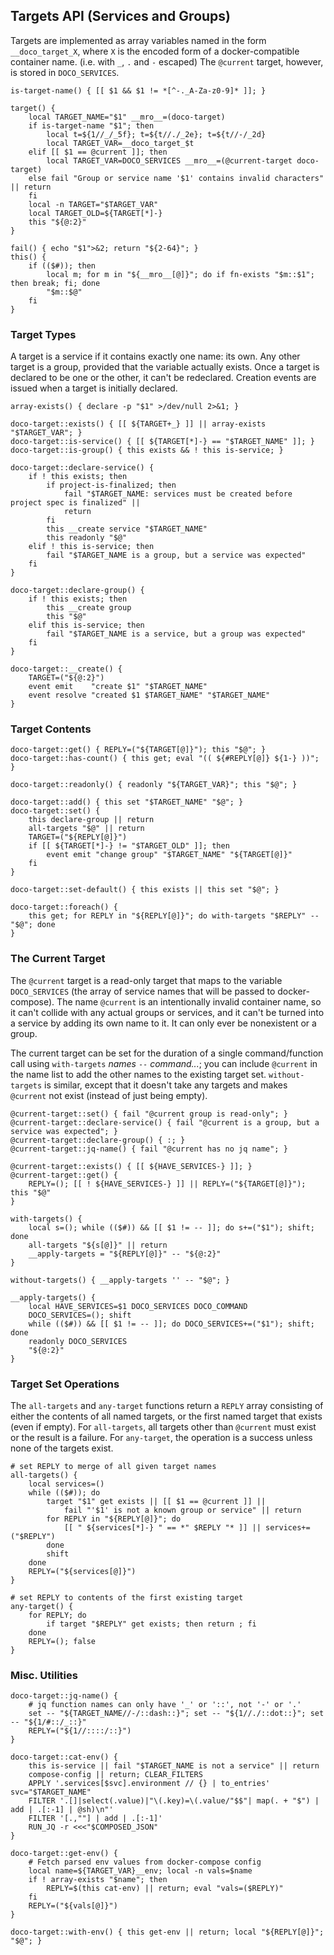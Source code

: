 ## Targets API (Services and Groups)

Targets are implemented as array variables named in the form `__doco_target_X`, where `X` is the encoded form of a docker-compatible container name.  (i.e. with `_`, `.` and `-` escaped)  The `@current` target, however, is stored in `DOCO_SERVICES`.

```shell
is-target-name() { [[ $1 && $1 != *[^-._A-Za-z0-9]* ]]; }

target() {
	local TARGET_NAME="$1" __mro__=(doco-target)
	if is-target-name "$1"; then
		local t=${1//_/_5f}; t=${t//./_2e}; t=${t//-/_2d}
		local TARGET_VAR=__doco_target_$t
	elif [[ $1 == @current ]]; then
		local TARGET_VAR=DOCO_SERVICES __mro__=(@current-target doco-target)
	else fail "Group or service name '$1' contains invalid characters" || return
	fi
	local -n TARGET="$TARGET_VAR"
	local TARGET_OLD=${TARGET[*]-}
	this "${@:2}"
}

fail() { echo "$1">&2; return "${2-64}"; }
this() {
	if (($#)); then
		local m; for m in "${__mro__[@]}"; do if fn-exists "$m::$1"; then break; fi; done
		"$m::$@"
	fi
}

```

### Target Types

A target is a service if it contains exactly one name: its own.  Any other target is a group, provided that the variable actually exists.  Once a target is declared to be one or the other, it can't be redeclared.  Creation events are issued when a target is initially declared.

```shell
array-exists() { declare -p "$1" >/dev/null 2>&1; }

doco-target::exists() { [[ ${TARGET+_} ]] || array-exists "$TARGET_VAR"; }
doco-target::is-service() { [[ ${TARGET[*]-} == "$TARGET_NAME" ]]; }
doco-target::is-group() { this exists && ! this is-service; }

doco-target::declare-service() {
	if ! this exists; then
		if project-is-finalized; then
			fail "$TARGET_NAME: services must be created before project spec is finalized" ||
			return
		fi
		this __create service "$TARGET_NAME"
		this readonly "$@"
	elif ! this is-service; then
		fail "$TARGET_NAME is a group, but a service was expected"
	fi
}

doco-target::declare-group() {
	if ! this exists; then
		this __create group
		this "$@"
	elif this is-service; then
		fail "$TARGET_NAME is a service, but a group was expected"
	fi
}

doco-target::__create() {
	TARGET=("${@:2}")
	event emit    "create $1" "$TARGET_NAME"
	event resolve "created $1 $TARGET_NAME" "$TARGET_NAME"
}

```

### Target Contents

```shell
doco-target::get() { REPLY=("${TARGET[@]}"); this "$@"; }
doco-target::has-count() { this get; eval "(( ${#REPLY[@]} ${1-} ))"; }

doco-target::readonly() { readonly "${TARGET_VAR}"; this "$@"; }

doco-target::add() { this set "$TARGET_NAME" "$@"; }
doco-target::set() {
	this declare-group || return
	all-targets "$@" || return
	TARGET=("${REPLY[@]}")
	if [[ ${TARGET[*]-} != "$TARGET_OLD" ]]; then
		event emit "change group" "$TARGET_NAME" "${TARGET[@]}"
	fi
}

doco-target::set-default() { this exists || this set "$@"; }

doco-target::foreach() {
	this get; for REPLY in "${REPLY[@]}"; do with-targets "$REPLY" -- "$@"; done
}
```

### The Current Target

The `@current` target is a read-only target that maps to the variable `DOCO_SERVICES` (the array of service names that will be passed to docker-compose).  The name `@current` is an intentionally invalid container name, so it can't collide with any actual groups or services, and it can't be turned into a service by adding its own name to it.  It can only ever be nonexistent or a group.

The current target can be set for the duration of a single command/function call using `with-targets` *names* `--` *command...*; you can include `@current` in the name list to add the other names to the existing target set.  `without-targets` is similar, except that it doesn't take any targets and makes `@current` not exist (instead of just being empty).

```shell
@current-target::set() { fail "@current group is read-only"; }
@current-target::declare-service() { fail "@current is a group, but a service was expected"; }
@current-target::declare-group() { :; }
@current-target::jq-name() { fail "@current has no jq name"; }

@current-target::exists() { [[ ${HAVE_SERVICES-} ]]; }
@current-target::get() {
	REPLY=(); [[ ! ${HAVE_SERVICES-} ]] || REPLY=("${TARGET[@]}"); this "$@"
}

with-targets() {
	local s=(); while (($#)) && [[ $1 != -- ]]; do s+=("$1"); shift; done
	all-targets "${s[@]}" || return
	__apply-targets = "${REPLY[@]}" -- "${@:2}"
}

without-targets() { __apply-targets '' -- "$@"; }

__apply-targets() {
	local HAVE_SERVICES=$1 DOCO_SERVICES DOCO_COMMAND
	DOCO_SERVICES=(); shift
	while (($#)) && [[ $1 != -- ]]; do DOCO_SERVICES+=("$1"); shift; done
	readonly DOCO_SERVICES
	"${@:2}"
}
```

### Target Set Operations

The `all-targets` and `any-target` functions return a `REPLY` array consisting of either the contents of all named targets, or the first named target that exists (even if empty).  For `all-targets`, all targets other than `@current` must exist or the result is a failure.  For `any-target`, the operation is a success unless none of the targets exist.

```shell
# set REPLY to merge of all given target names
all-targets() {
	local services=()
	while (($#)); do
		target "$1" get exists || [[ $1 == @current ]] ||
			fail "'$1' is not a known group or service" || return
		for REPLY in "${REPLY[@]}"; do
			[[ " ${services[*]-} " == *" $REPLY "* ]] || services+=("$REPLY")
		done
		shift
	done
	REPLY=("${services[@]}")
}

# set REPLY to contents of the first existing target
any-target() {
	for REPLY; do
		if target "$REPLY" get exists; then return ; fi
	done
	REPLY=(); false
}

```

### Misc. Utilities

```shell
doco-target::jq-name() {
	# jq function names can only have '_' or '::', not '-' or '.'
	set -- "${TARGET_NAME//-/::dash::}"; set -- "${1//./::dot::}"; set -- "${1/#::/_::}"
	REPLY=("${1//::::/::}")
}

doco-target::cat-env() {
	this is-service || fail "$TARGET_NAME is not a service" || return
	compose-config || return; CLEAR_FILTERS
	APPLY '.services[$svc].environment // {} | to_entries' svc="$TARGET_NAME"
	FILTER '.[]|select(.value)|"\(.key)=\(.value/"$$"| map(. + "$") | add | .[:-1] | @sh)\n"'
	FILTER '[.,""] | add | .[:-1]'
	RUN_JQ -r <<<"$COMPOSED_JSON"
}

doco-target::get-env() {
	# Fetch parsed env values from docker-compose config
	local name=${TARGET_VAR}__env; local -n vals=$name
	if ! array-exists "$name"; then
		REPLY=$(this cat-env) || return; eval "vals=($REPLY)"
	fi
	REPLY=("${vals[@]}")
}

doco-target::with-env() { this get-env || return; local "${REPLY[@]}"; "$@"; }
```

